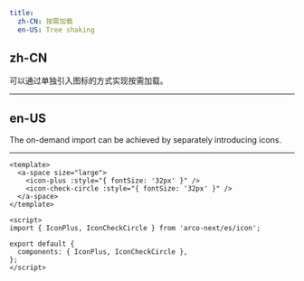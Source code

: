 ```yaml
title:
  zh-CN: 按需加载
  en-US: Tree shaking
```

## zh-CN

可以通过单独引入图标的方式实现按需加载。

---

## en-US

The on-demand import can be achieved by separately introducing icons.

---

```vue
<template>
  <a-space size="large">
    <icon-plus :style="{ fontSize: '32px' }" />
    <icon-check-circle :style="{ fontSize: '32px' }" />
  </a-space>
</template>

<script>
import { IconPlus, IconCheckCircle } from 'arco-next/es/icon';

export default {
  components: { IconPlus, IconCheckCircle },
};
</script>
```
